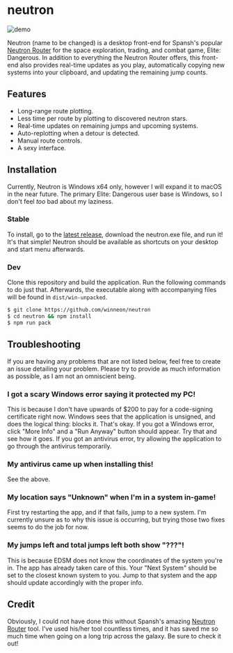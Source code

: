 # neutron

![demo](http://i.imgur.com/u8Ph9W6.gif)

Neutron (name to be changed) is a desktop front-end for Spansh's popular [Neutron Router](https://www.spansh.co.uk/) for the space exploration, trading, and combat game, Elite: Dangerous. In addition to everything the Neutron Router offers, this front-end also provides real-time updates as you play, automatically copying new systems into your clipboard, and updating the remaining jump counts.

## Features

* Long-range route plotting.
* Less time per route by plotting to discovered neutron stars.
* Real-time updates on remaining jumps and upcoming systems.
* Auto-replotting when a detour is detected.
* Manual route controls.
* A sexy interface.

## Installation

Currently, Neutron is Windows x64 only, however I will expand it to macOS in the near future. The primary Elite: Dangerous user base is Windows, so I don't feel *too* bad about my laziness.

### Stable

To install, go to the [latest release]( https://github.com/winneon/neutron/releases/latest), download the neutron.exe file, and run it! It's that simple! Neutron should be available as shortcuts on your desktop and start menu afterwards.

### Dev

Clone this repository and build the application. Run the following commands to do just that. Afterwards, the executable along with accompanying files will be found in `dist/win-unpacked`.

```bash
$ git clone https://github.com/winneon/neutron
$ cd neutron && npm install
$ npm run pack
```

## Troubleshooting

If you are having any problems that are not listed below, feel free to create an issue detailing your problem. Please try to provide as much information as possible, as I am not an omniscient being.

### I got a scary Windows error saying it protected my PC!

This is because I don't have upwards of $200 to pay for a code-signing certificate right now. Windows sees that the application is unsigned, and does the logical thing: blocks it. That's okay. If you got a Windows error, click "More Info" and a "Run Anyway" button should appear. Try that and see how it goes. If you got an antivirus error, try allowing the application to go through the antivirus temporarily.

### My antivirus came up when installing this!

See the above.

### My location says "Unknown" when I'm in a system in-game!

First try restarting the app, and if that fails, jump to a new system. I'm currently unsure as to why this issue is occurring, but trying those two fixes seems to do the job for now.

### My jumps left and total jumps left both show "???"!

This is because EDSM does not know the coordinates of the system you're in. The app has already taken care of this. Your "Next System" should be set to the closest known system to you. Jump to that system and the app should update accordingly with the proper info.

## Credit

Obviously, I could not have done this without Spansh's amazing [Neutron Router](https://www.spansh.co.uk/) tool. I've used his/her tool countless times, and it has saved me so much time when going on a long trip across the galaxy. Be sure to check it out!
